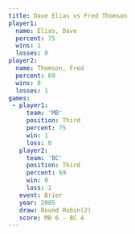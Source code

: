 ```yaml
---
title: Dave Elias vs Fred Thomson
player1:             
  name: Elias, Dave  
  percent: 75        
  wins: 1            
  losses: 0          
player2:             
  name: Thomson, Fred
  percent: 69        
  wins: 0            
  losses: 1          
games:
 - player1:         
     team: 'MB'     
     position: Third
     percent: 75    
     win: 1         
     loss: 0        
   player2:         
     team: 'BC'     
     position: Third
     percent: 69    
     win: 0         
     loss: 1        
   event: Brier        
   year: 2005          
   draw: Round Robin(2)
   score: MB 6 - BC 4  
---
```


